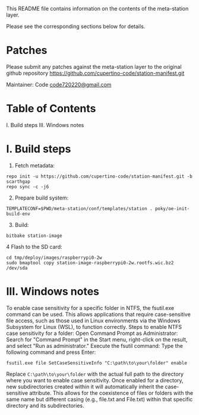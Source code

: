 This README file contains information on the contents of the meta-station layer.

Please see the corresponding sections below for details.

Patches
=======

Please submit any patches against the meta-station layer to the original github
repository https://github.com/cupertino-code/station-manifest.git

Maintainer: Code <code720220@gmail.com>

Table of Contents
=================

  I. Build steps
  III. Windows notes

# I. Build steps

1. Fetch metadata:
  ```
  repo init -u https://github.com/cupertino-code/station-manifest.git -b scarthgap
  repo sync -c -j6
  ```
2. Prepare build system:
  ```
  TEMPLATECONF=$PWD/meta-station/conf/templates/station . poky/oe-init-build-env
  ```
3. Build:
  ```
  bitbake station-image
  ```
4 Flash to the SD card:
  ```
  cd tmp/deploy/images/raspberrypi0-2w
  sudo bmaptool copy station-image-raspberrypi0-2w.rootfs.wic.bz2 /dev/sda
  ```

# III. Windows notes
  To enable case sensitivity for a specific folder in NTFS, the fsutil.exe command can be used.
  This allows applications that require case-sensitive file access, such as those used in Linux
  environments via the Windows Subsystem for Linux (WSL), to function correctly.
  Steps to enable NTFS case sensitivity for a folder:
  Open Command Prompt as Administrator: Search for "Command Prompt" in the Start menu,
  right-click on the result, and select "Run as administrator."
  Execute the fsutil command: Type the following command and press Enter:
  ```
  fsutil.exe file SetCaseSensitiveInfo "C:\path\to\your\folder" enable
  ```
  Replace `C:\path\to\your\folder` with the actual full path to the directory where you want to
  enable case sensitivity.
  Once enabled for a directory, new subdirectories created within it will automatically inherit
  the case-sensitive attribute. This allows for the coexistence of files or folders with the same
  name but different casing (e.g., file.txt and File.txt) within that specific directory and its
  subdirectories.
